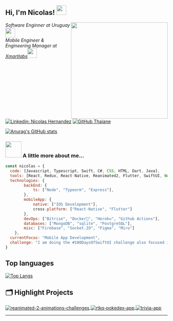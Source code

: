 <h2> Hi, I'm Nicolas! <img src="https://media.giphy.com/media/vId61OsHqHffW/giphy.gif" width="30"></h2>
<img align='right' src="https://media.giphy.com/media/fkZukR450RQ1qnGaq9/giphy.gif" width="300">
<p><em>Software Enginner at Uruguay <img src="https://media.giphy.com/media/fYSnHlufseco8Fh93Z/giphy.gif" width="30"></br>Mobile Engineer & Engineering Manager at <a href="https://www.xmartlabs.com">Xmartlabs</a><img src="https://media.giphy.com/media/WUlplcMpOCEmTGBtBW/giphy.gif" width="30"> 
</em></p>



[![Linkedin: Nicolas Hernandez](https://img.shields.io/badge/-NicolasHernandez-blue?style=flat-square&logo=Linkedin&logoColor=white&link=https://www.linkedin.com/in/nicolas-hernandez-bb6b93a4/)](https://www.linkedin.com/in/nicolas-hernandez-bb6b93a4/)
[![GitHub Thaiane](https://img.shields.io/github/followers/nicoache1?label=follow&style=social)](https://github.com/nicoache1)

[![Anurag's GitHub stats](https://github-readme-stats.vercel.app/api?username=nicoache1&count_private=true&show_icons=true&theme=radical)](https://github.com/anuraghazra/github-readme-stats)



### <img src="https://media.giphy.com/media/VgCDAzcKvsR6OM0uWg/giphy.gif" width="50"> A little more about me...  

```javascript
const nicolas = {
  code: [Javascript, Typescript, Swift, C#, CSS, HTML, Dart, Java],
  tools: [React, Redux, React-Native, Reanimated2, Flutter, SwiftUI, Node, Figma],
  technologies: {
        backEnd: {
            ts: ["Node", "Typeorm", "Express"],
        },
        mobileApp: {
            native: ["IOS Development"],
            cross-platform: ["React-Native", "Flutter"]
        },
        devOps: ["Bitrise", "Docker🐳", "Heroku", "Github Actions"],
        databases: ["MongoDB", "sqlite", "PostgreSQL"],
        misc: ["Firebase", "Socket.IO", "Figma", "Miro"]
    },
  currentFocus: "Mobile App Development",
  challenge: "I am doing the #100DaysOfSwiftUI challenge also focused in animations challenges in React Native"
}
```

## Top languages

[![Top Langs](https://github-readme-stats.vercel.app/api/top-langs/?username=nicoache1&layout=compact&langs_count=8&theme=radical)](https://github.com/anuraghazra/github-readme-stats)



## 🗂️ Highlight Projects

<a href="https://github.com/nicoache1/reanimated-2-animations-challenges">
  <img align="center" src="https://github-readme-stats.vercel.app/api/pin/?username=nicoache1&repo=reanimated-2-animations-challenges&show_icons=true&line_height=27&title_color=6aa6f8&text_color=8a919a&icon_color=6aa6f8&bg_color=22272e" alt="reanimated-2-animations-challenges" />
</a>


<a href="https://github.com/nicoache1/rtkq-pokedex-app">
  <img align="center" src="https://github-readme-stats.vercel.app/api/pin/?username=nicoache1&repo=rtkq-pokedex-app&show_icons=true&line_height=27&title_color=6aa6f8&text_color=8a919a&icon_color=6aa6f8&bg_color=22272e" alt="rtkq-pokedex-app" />
</a>

<a href="https://github.com/nicoache1/trivia-app">
  <img align="center" src="https://github-readme-stats.vercel.app/api/pin/?username=nicoache1&repo=trivia-app&show_icons=true&line_height=27&title_color=6aa6f8&text_color=8a919a&icon_color=6aa6f8&bg_color=22272e" alt="trivia-app" />
</a>


---

